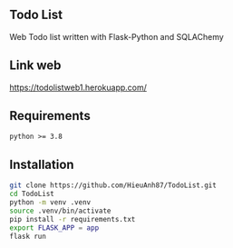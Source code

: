 ## Todo List
Web Todo list written with Flask-Python and SQLAChemy

## Link web
https://todolistweb1.herokuapp.com/


## Requirements
```
python >= 3.8
```

## Installation
```bash
git clone https://github.com/HieuAnh87/TodoList.git
cd TodoList
python -m venv .venv
source .venv/bin/activate
pip install -r requirements.txt
export FLASK_APP = app
flask run
```
